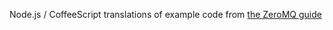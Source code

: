 Node.js / CoffeeScript translations of example code from [the ZeroMQ guide](http://zguide.zeromq.org/page:all)
